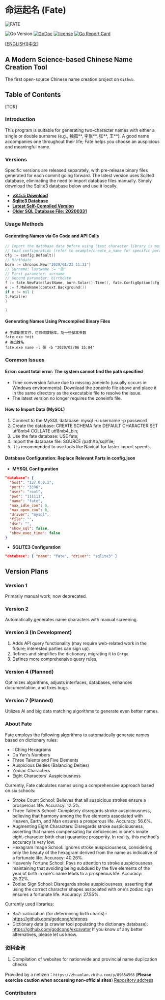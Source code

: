 # 命运起名 (Fate)

![FATE](docs/fate.png)

![Go Version](https://img.shields.io/badge/go%20version-%3E=1.22.1-blue.svg?style=flat-square)
[![GoDoc](https://godoc.org/github.com/babyname/fate?status.svg)](http://godoc.org/github.com/babyname/fate)
[![license](https://img.shields.io/github/license/babyname/fate.svg)](https://github.com/babyname/fate/blob/master/LICENSE)
[![Go Report Card](https://goreportcard.com/badge/github.com/babyname/fate)](https://goreportcard.com/report/github.com/babyname/fate)

[[ENGLISH](README_EN.md)][[中文](README.md)]

## A Modern Science-based Chinese Name Creation Tool

The first open-source Chinese name creation project on `Github`.

## Table of Contents

[TOR]

### Introduction

This program is suitable for generating two-character names with either a single or double surname (e.g., 独孤**, 李张**, 张**, 王**).
A good name accompanies one throughout their life; Fate helps you choose an auspicious and meaningful name.

### Versions

Specific versions are released separately, with pre-release binary files generated for each commit going forward.
The latest version uses Sqlite3 database, eliminating the need to import database files manually.
Simply download the Sqlite3 database below and use it locally.

- **[v3.5.5 Download](https://github.com/babyname/fate/releases/tag/v3.5.5)**
- **[Sqlite3 Database](https://github.com/babyname/fate/releases/download/v3.5.4/fate_sqlite3_database.zip)**
- **[Latest Self-Compiled Version](https://github.com/babyname/fate/releases/tag/auto_build)**
- **[Older SQL Database File: 20200331](https://github.com/babyname/fate/releases/download/v3.5.1/fate_db_200331.7z)**

### Usage Methods

#### Generating Names via Go Code and API Calls

```go
// Import the database data before using (test character library is mostly complete; for peace of mind, you can verify generated names on some naming websites later).
// Load configuration (refer to example/create_a_name for specific parameters).
cfg := config.Default()
// Birthdate
born := chronos.New("2020/01/23 11:31")
// Surname: lastName := "张"
// First parameter: surname
// Second parameter: birthdate
f := fate.NewFate(lastName, born.Solar().Time(), fate.ConfigOption(cfg))
e := f.MakeName(context.Background())
if e != nil {
t.Fatal(e)
}

}
```

#### Generating Names Using Precompiled Binary Files

```shell
# 生成配置文件，可修改数据库，及一些基本参数
fate.exe init
# 输出姓名
fate.exe name -l 张 -b "2020/02/06 15:04"
```

### Common Issues

#### Error: count total error: The system cannot find the path specified

- Time conversion failure due to missing zoneinfo (usually occurs in Windows environments). Download the zoneinfo file above and place it in the same directory as the executable file to resolve the issue.
- The latest version no longer requires the zoneinfo file.

#### How to Import Data (MySQL)

1. Connect to the MySQL database: mysql -u username -p password
2. Create the database: CREATE SCHEMA fate DEFAULT CHARACTER SET utf8mb4 COLLATE utf8mb4_bin;
3. Use the fate database: USE fate;
4. Import the database file: SOURCE /path/to/sql/file;
5. It is recommended to use tools like Navicat for faster import speeds.

#### Database Configuration: Replace Relevant Parts in config.json

- **MYSQL Configuration**

```json
"database": {
  "host": "127.0.0.1",
  "port": "3306",
  "user": "root",
  "pwd": "111111",
  "name": "fate",
  "max_idle_con": 0,
  "max_open_con": 0,
  "driver": "mysql",
  "file": "",
  "dsn": "",
  "show_sql": false,
  "show_exec_time": false
}

```

- **SQLITE3 Configuration**

```json
"database": { "name": "fate", "driver": "sqlite3" }
```

## Version Plans

### Version 1

Primarily manual work; now deprecated.

### Version 2

Automatically generates name characters with manual screening.

### Version 3 (In Development)

1. Adds API query functionality (may require web-related work in the future; interested parties can sign up).
2. Refines and simplifies the dictionary, migrating it to `Entgo`.
3. Defines more comprehensive query rules.

### Version 4 (Planned)

Optimizes algorithms, adjusts interfaces, databases, enhances documentation, and fixes bugs.

### Version 7 (Planned)

Utilizes AI and big data matching algorithms to generate even better names.

### About Fate

Fate employs the following algorithms to automatically generate names based on dictionary rules:

- I Ching Hexagrams
- Da Yan's Numbers
- Three Talents and Five Elements
- Auspicious Deities (Balancing Deities)
- Zodiac Characters
- Eight Characters' Auspiciousness

Currently, Fate calculates names using a comprehensive approach based on six schools:

- Stroke Count School: Believes that all auspicious strokes ensure a prosperous life. Accuracy: 12.5%.
- Three Talents School: Completely disregards stroke auspiciousness, believing that harmony among the five elements associated with Heaven, Earth, and Man ensures a prosperous life. Accuracy: 56.6%.
- Augmenting Eight Characters: Disregards stroke auspiciousness, asserting that names compensating for deficiencies in one's innate eight-character birth chart guarantee prosperity. In reality, this method's accuracy is very low.
- Hexagram Image School: Ignores stroke auspiciousness, considering only the beauty of the hexagram derived from the name as indicative of a fortunate life. Accuracy: 40.26%.
- Heavenly Fortune School: Pays no attention to stroke auspiciousness, maintaining that avoiding being subdued by the five elements of the year of birth in one's name leads to a prosperous life. Accuracy: 25.32%.
- Zodiac Sign School: Disregards stroke auspiciousness, asserting that using the correct character shapes associated with one's zodiac sign ensures a fortunate life. Accuracy: 27.55%.

Currently used libraries:

- BaZi calculation (for determining birth charts)::
  <https://github.com/godcong/chronos>
- Dictionary data (a crawler tool populating the dictionary database):
  <https://github.com/godcong/excavator>
  If you know of any better alternatives, please let us know.

### 资料查询

1. Compilation of websites for nationwide and provincial name duplication checks

Provided by a netizen：`https://zhuanlan.zhihu.com/p/89654568` (**Please exercise caution when accessing non-official sites**)
[Repository address](./docs/chinese_name_query.md)

### Contributors
